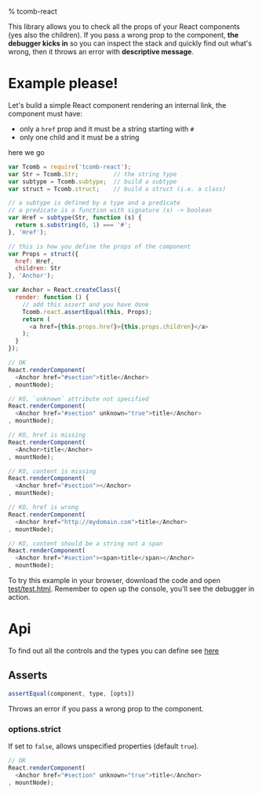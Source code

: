 % tcomb-react

This library allows you to check all the props of your React components (yes also the children). If you pass a wrong
prop to the component, **the debugger kicks in** so you can inspect the stack and quickly find out what's wrong, then it
throws an error with **descriptive message**.

# Example please!

Let's build a simple React component rendering an internal link, the component must have:

- only a `href` prop and it must be a string starting with `#`
- only one child and it must be a string

here we go

```js
var Tcomb = require('tcomb-react');
var Str = Tcomb.Str;          // the string type
var subtype = Tcomb.subtype;  // build a subtype
var struct = Tcomb.struct;    // build a struct (i.e. a class)

// a subtype is defined by a type and a predicate
// a predicate is a function with signature (x) -> boolean
var Href = subtype(Str, function (s) {
  return s.substring(0, 1) === '#';
}, 'Href');

// this is how you define the props of the component
var Props = struct({
  href: Href,
  children: Str
}, 'Anchor');

var Anchor = React.createClass({
  render: function () {
    // add this assert and you have done
    Tcomb.react.assertEqual(this, Props);
    return (
      <a href={this.props.href}>{this.props.children}</a>
    );
  }
});

// OK
React.renderComponent(
  <Anchor href="#section">title</Anchor>
, mountNode);

// KO, `unknown` attribute not specified
React.renderComponent(
  <Anchor href="#section" unknown="true">title</Anchor>
, mountNode);

// KO, href is missing
React.renderComponent(
  <Anchor>title</Anchor>
, mountNode);

// KO, content is missing
React.renderComponent(
  <Anchor href="#section"></Anchor>
, mountNode);

// KO, href is wrong
React.renderComponent(
  <Anchor href="http://mydomain.com">title</Anchor>
, mountNode);

// KO, content should be a string not a span
React.renderComponent(
  <Anchor href="#section"><span>title</span></Anchor>
, mountNode);
```

To try this example in your browser, download the code and open [test/test.html](test/test.html).
Remember to open up the console, you'll see the debugger in action.

# Api

To find out all the controls and the types you can define see [here](https://github.com/gcanti/tcomb)

## Asserts

```js
assertEqual(component, type, [opts])
```

Throws an error if you pass a wrong prop to the component.

### options.strict

If set to `false`, allows unspecified properties (default `true`).

```js
// OK
React.renderComponent(
  <Anchor href="#section" unknown="true">title</Anchor>
, mountNode);
```